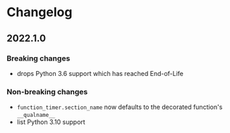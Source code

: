 # Changelog


## 2022.1.0

### Breaking changes

- drops Python 3.6 support which has reached End-of-Life

### Non-breaking changes

- `function_timer.section_name` now defaults to the decorated function's `__qualname__`
- list Python 3.10 support
